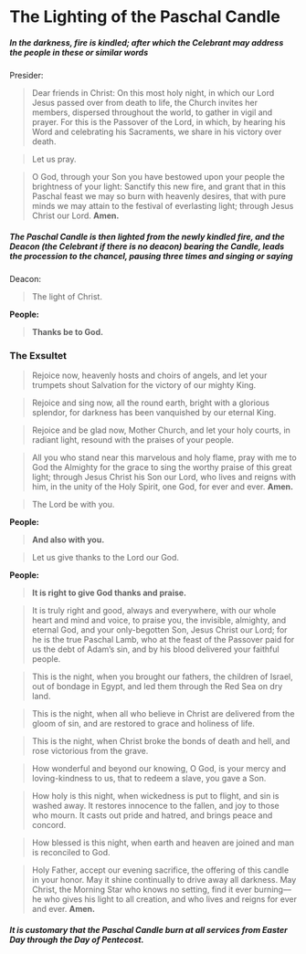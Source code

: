 # The Lighting of the Paschal Candle

##### In the darkness, fire is kindled; after which the Celebrant may address the people in these or similar words
Presider:
> Dear friends in Christ: On this most holy night, in which our
Lord Jesus passed over from death to life, the Church invites
her members, dispersed throughout the world, to gather in
vigil and prayer. For this is the Passover of the Lord, in which,
by hearing his Word and celebrating his Sacraments, we share
in his victory over death.

> Let us pray.

> O God, through your Son you have bestowed upon your
people the brightness of your light: Sanctify this new fire, and
grant that in this Paschal feast we may so burn with heavenly
desires, that with pure minds we may attain to the festival of
everlasting light; through Jesus Christ our Lord. **Amen.**

##### The Paschal Candle is then lighted from the newly kindled fire, and the Deacon (the Celebrant if there is no deacon) bearing the Candle, leads the procession to the chancel, pausing three times and singing or saying

Deacon:
> The light of Christ.

**People:**
> **Thanks be to God.**

### The Exsultet
> Rejoice now, heavenly hosts and choirs of angels,
and let your trumpets shout Salvation
for the victory of our mighty King.

> Rejoice and sing now, all the round earth,
bright with a glorious splendor,
for darkness has been vanquished by our eternal King.

> Rejoice and be glad now, Mother Church,
and let your holy courts, in radiant light,
resound with the praises of your people.

> All you who stand near this marvelous and holy flame,
pray with me to God the Almighty
for the grace to sing the worthy praise of this great light;
through Jesus Christ his Son our Lord,
who lives and reigns with him,
in the unity of the Holy Spirit,
one God, for ever and ever. **Amen.**

> The Lord be with you.

**People:**
> **And also with you.**

> Let us give thanks to the Lord our God.

**People:**
> **It is right to give God thanks and praise.**

> It is truly right and good, always and everywhere, with our
whole heart and mind and voice, to praise you, the invisible,
almighty, and eternal God, and your only-begotten Son,
Jesus Christ our Lord; for he is the true Paschal Lamb, who
at the feast of the Passover paid for us the debt of Adam’s sin,
and by his blood delivered your faithful people.

> This is the night, when you brought our fathers, the children
of Israel, out of bondage in Egypt, and led them through the
Red Sea on dry land.

> This is the night, when all who believe in Christ are delivered
from the gloom of sin, and are restored to grace and holiness
of life.

> This is the night, when Christ broke the bonds of death and hell,
and rose victorious from the grave.

> How wonderful and beyond our knowing, O God, is your
mercy and loving-kindness to us, that to redeem a slave, you
gave a Son.

> How holy is this night, when wickedness is put to flight, and
sin is washed away. It restores innocence to the fallen, and joy
to those who mourn. It casts out pride and hatred, and brings
peace and concord.

> How blessed is this night, when earth and heaven are joined
and man is reconciled to God.

> Holy Father, accept our evening sacrifice, the offering of this
candle in your honor. May it shine continually to drive away
all darkness. May Christ, the Morning Star who knows no
setting, find it ever burning––he who gives his light to all
creation, and who lives and reigns for ever and ever. **Amen.**

##### It is customary that the Paschal Candle burn at all services from Easter Day through the Day of Pentecost.
